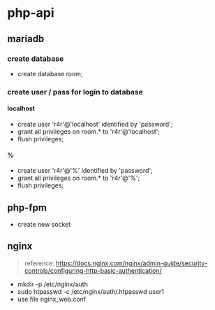 # php-api

## mariadb

### create database

- create database room;

### create user / pass for login to database

#### localhost

- create user 'r4r'@'localhost' identified by 'password';
- grant all privileges on room.* to 'r4r'@'localhost';
- flush privileges;

#### %

- create user 'r4r'@'%' identified by 'password';
- grant all privileges on room.* to 'r4r'@'%';
- flush privileges;

## php-fpm

- create new socket

## nginx

> reference: <https://docs.nginx.com/nginx/admin-guide/security-controls/configuring-http-basic-authentication/>

- mkdir -p /etc/nginx/auth
- sudo htpasswd -c /etc/nginx/auth/.htpasswd user1
- use file nginx_web.conf
